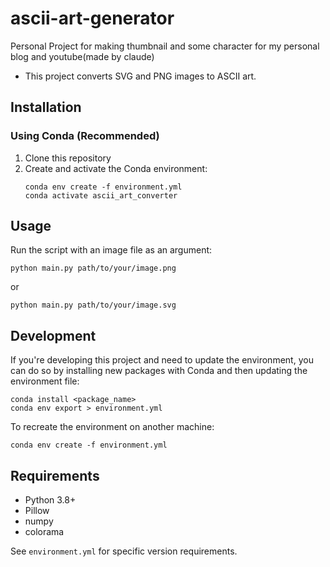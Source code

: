 # ascii-art-generator
Personal Project for making thumbnail and some character for my personal blog and youtube(made by claude)
- This project converts SVG and PNG images to ASCII art.

## Installation

### Using Conda (Recommended)

1. Clone this repository
2. Create and activate the Conda environment:
   ```
   conda env create -f environment.yml
   conda activate ascii_art_converter
   ```

## Usage

Run the script with an image file as an argument:

```
python main.py path/to/your/image.png
```

or

```
python main.py path/to/your/image.svg
```

## Development

If you're developing this project and need to update the environment, you can do so by installing new packages with Conda and then updating the environment file:

```
conda install <package_name>
conda env export > environment.yml
```

To recreate the environment on another machine:

```
conda env create -f environment.yml
```

## Requirements

- Python 3.8+
- Pillow
- numpy
- colorama

See `environment.yml` for specific version requirements.